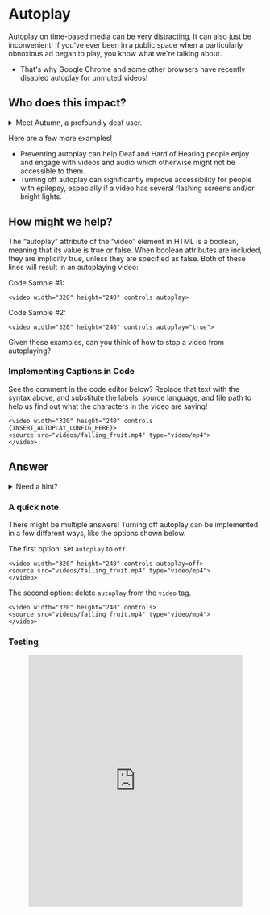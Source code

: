 # Autoplay

Autoplay on time-based media can be very distracting. It can also just be inconvenient! If you’ve ever been in a public space when a particularly obnoxious ad began to play, you know what we're talking about.

* That's why Google Chrome and some other browsers have recently disabled autoplay for unmuted videos!

## Who does this impact?


<details><summary>Meet Autumn, a profoundly deaf user.</summary>
  
  ### Autumn Says
"I'm fluent in American Sign Language, but people don't realize that it's different from English and things can be difficult for me to understand."
  
  ### About Autumn

  * Autumn is 22 years old and lives with his family in Boston. He’s profoundly deaf and is fluent in American Sign Language (ASL).
  * He’s currently unemployed, and plans to get some more training at college to help him find a job. He started a catering course last year but the interpreter they provided wasn’t fully qualified and didn’t have much experience. Autumn got behind and gave up.
  * He isn’t very confident about learning new things. He struggles with English because of the differences with ASL in grammar and vocabulary.
  * Autumn uses ASL as his main language, English is his second languages, and always has video captions switched on.
  
  ### Autumn's Technology
  * Autumn has an Android tablet, and loves being able to sign to his friends on video chat. He's sharing his family's laptop until he can afford his own.
  * He also has an iPhone that his brother gave him. He's tried using it for video chat, but it's harder to see what people are saying as the screen's quite small.
  
  ### Autumn's Goals/Wishes
  * Autumn wants more people to know ASL. His brother signs well and his parents know a bit, but they're the only ones in his family who do.
  * He'd like captions (subtitles) to be more available and to make sense - sometimes they're rubbish and you don't know what they mean. Other times, they're not available and you can't understand the full context, especially for audio-heavy apps like TikTok and Clubhouse.
</details>

Here are a few more examples!
  * Preventing autoplay can help Deaf and Hard of Hearing people enjoy and engage with videos and audio which otherwise might not be accessible to them.
  * Turning off autoplay can significantly improve accessibility for people with epilepsy, especially if a video has several flashing screens and/or bright lights.

## How might we help?
The “autoplay” attribute of the “video” element in HTML is a boolean, meaning that its value is true or false. When boolean attributes are included, they are implicitly true, unless they are specified as false. Both of these lines will result in an autoplaying video:


Code Sample #1:
```
<video width="320" height="240" controls autoplay>
```

Code Sample #2:
```
<video width="320" height="240" controls autoplay="true">
```

Given these examples, can you think of how to stop a video from autoplaying?

### Implementing Captions in Code

See the comment in the code editor below? Replace that text with the syntax above, and substitute the labels, source language, and file path to help us find out what the characters in the video are saying!

```
<video width="320" height="240" controls {INSERT_AUTOPLAY_CONFIG_HERE}>
<source src="videos/falling_fruit.mp4" type="video/mp4">
</video>
```




## Answer

<details><summary>Need a hint?</summary>
First, what is a boolean?
</details>

### A quick note
There might be multiple answers! Turning off autoplay can be implemented in a few different ways, like the options shown below.

The first option: set `autoplay` to `off`.
```
<video width="320" height="240" controls autoplay=off>
<source src="videos/falling_fruit.mp4" type="video/mp4">
</video>
```

The second option: delete `autoplay` from the `video` tag.
```
<video width="320" height="240" controls>
<source src="videos/falling_fruit.mp4" type="video/mp4">
</video>
```

### Testing

<figure>
<iframe frameborder="0" width="100%" height="500px" src="https://replit.com/@nikhilvytla1/AutoplayExercise1?lite=1?outputonly=1">
</iframe>
</figure>